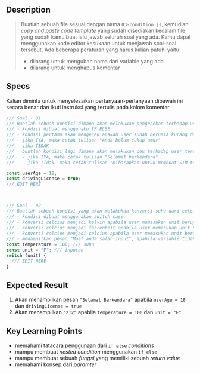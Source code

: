 ## Description
> Buatlah sebuah file sesuai dengan nama `03-condition.js`, kemudian *copy and paste code template* yang sudah disediakan kedalam file yang sudah kamu buat lalu jawab seluruh soal yang ada. Kamu dapat menggunakan kode editor kesukaan untuk menjawab soal-soal tersebut. Ada beberapa peraturan yang harus kalian patuhi yaitu:
> - dilarang untuk mengubah nama dari variable yang ada
> - dilarang untuk menghapus komentar

## Specs
Kalian diminta untuk menyelesaikan pertanyaan-pertanyaan dibawah ini secara benar dan ikuti instruksi yang tertulis pada kolom komentar

```Javascript
/// Soal - 01
/// Buatlah sebuah kondisi dimana akan melakukan pengecekan terhadap user yang hendak bepergian menggunakan motor, ada beberapa hal yang perlu dilakukan salah satu-nya adalah
/// - kondisi dibuat menggunakn IF ELSE
/// - kondisi pertama akan mengecek apakah user sudah berusia kurang dari 18 tahun
/// - jika IYA, maka cetak tulisan "Anda belum cukup umur"
/// - jika TIDAK
///   buatlah kondisi lagi dimana akan melakukan cek terhadap user tersebut, apakah dia sudah memiliki SIM atau belum
///   - jika IYA, maka cetak tulisan "Selamat berkendara"
///   - jika Tidak, maka cetak tulisan "Diharapkan untuk membuat SIM terlebih dahulu"

const userAge = 18;
const drivingLicense = true;
/// EDIT HERE



/// Soal - 02
/// Buatlah sebuah kondisi yang akan melakukan konversi suhu dari celcius ke variable yang dituju (kelvin, fahrenheit, dan celsius)
/// - kondisi dibuat menggunakan switch case
/// - konversi celcius menjadi kelvin apabila user memasukan unit berupa "K"
/// - konversi celcius menjadi fahrenheit apabila user memasukan unit berupa "F"
/// - konversi celcius menjadi celcius apabila user memasukan unit berupa "C"
/// - menampilkan pesan "Maaf anda salah input", apabila variable tidak memenuhi semua kondisi yang ada
const temperature = 100; /// suhu
const unit = "F"; /// inputan
switch (unit) {
  /// EDIT HERE
}
```

## Expected Result
1. Akan menampilkan pesan `"Selamat Berkendara"` apabila `userAge = 18` dan `drivingLicense = true`
2. Akan menampilkan `"212"` apabila `temperature = 100` dan `unit = "F"`

## Key Learning Points
- memahami tatacara penggunaan dari `if else` *conditions*
- mampu membuat *nested condition* menggunakan `if else`
- mampu membuat sebuah *fungsi* yang memiliki sebuah *return value*
- memahami konsep dari *paramter*
